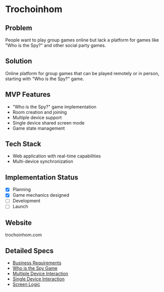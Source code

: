 # Trochoinhom

## Problem
People want to play group games online but lack a platform for games like "Who is the Spy?" and other social party games.

## Solution
Online platform for group games that can be played remotely or in person, starting with "Who is the Spy?" game.

## MVP Features
- "Who is the Spy?" game implementation
- Room creation and joining
- Multiple device support
- Single device shared screen mode
- Game state management

## Tech Stack
- Web application with real-time capabilities
- Multi-device synchronization

## Implementation Status
- [x] Planning
- [x] Game mechanics designed
- [ ] Development
- [ ] Launch

## Website
trochoinhom.com

## Detailed Specs
- [Business Requirements](./requirements/business_requirements.md)
- [Who is the Spy Game](./requirements/games/who_is_spy/game_who_is_the_spy.md)
- [Multiple Device Interaction](./requirements/games/who_is_spy/multiple_device_interaction.md)
- [Single Device Interaction](./requirements/games/who_is_spy/single_device_interaction.md)
- [Screen Logic](./requirements/games/who_is_spy/single_device_screen_logic.md)